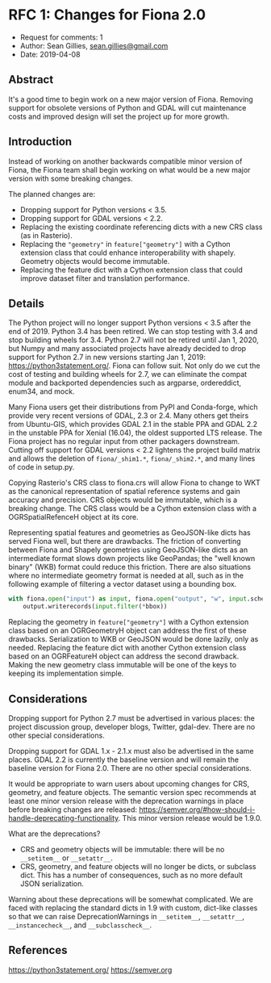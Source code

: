 RFC 1: Changes for Fiona 2.0
============================

* Request for comments: 1
* Author: Sean Gillies, sean.gillies@gmail.com
* Date: 2019-04-08

## Abstract

It's a good time to begin work on a new major version of Fiona. Removing support for obsolete versions of Python and GDAL will cut maintenance costs and improved design will set the project up for more growth.

## Introduction

Instead of working on another backwards compatible minor version of Fiona, the Fiona team shall begin working on what would be a new major version with some breaking changes.

The planned changes are:

* Dropping support for Python versions < 3.5.
* Dropping support for GDAL versions < 2.2.
* Replacing the existing coordinate referencing dicts with a new CRS class (as in Rasterio).
* Replacing the `"geometry"` in `feature["geometry"]` with a Cython extension class that could enhance interoperability with shapely. Geometry objects would become immutable.
* Replacing the feature dict with a Cython extension class that could improve dataset filter and translation performance.

## Details

The Python project will no longer support Python versions < 3.5 after the end of 2019. Python 3.4 has been retired. We can stop testing with 3.4 and stop building wheels for 3.4. Python 2.7 will not be retired until Jan 1, 2020, but Numpy and many associated projects have already decided to drop support for Python 2.7 in new versions starting Jan 1, 2019: https://python3statement.org/. Fiona can follow suit. Not only do we cut the cost of testing and building wheels for 2.7, we can eliminate the compat module and backported dependencies such as argparse, ordereddict, enum34, and mock.

Many Fiona users get their distributions from PyPI and Conda-forge, which provide very recent versions of GDAL, 2.3 or 2.4. Many others get theirs from Ubuntu-GIS, which provides GDAL 2.1 in the stable PPA and GDAL 2.2 in the unstable PPA for Xenial (16.04), the oldest supported LTS release. The Fiona project has no regular input from other packagers downstream. Cutting off support for GDAL versions < 2.2 lightens the project build matrix and allows the deletion of `fiona/_shim1.*`, `fiona/_shim2.*`, and many lines of code in setup.py.

Copying Rasterio's CRS class to fiona.crs will allow Fiona to change to WKT as the canonical representation of spatial reference systems and gain accuracy and precision. CRS objects would be immutable, which is a breaking change. The CRS class would be a Cython extension class with a OGRSpatialRefenceH object at its core.

Representing spatial features and geometries as GeoJSON-like dicts has served Fiona well, but there are drawbacks. The friction of converting between Fiona and Shapely geometries using GeoJSON-like dicts as an intermediate format slows down projects like GeoPandas; the "well known binary" (WKB) format could reduce this friction. There are also situations where no intermediate geometry format is needed at all, such as in the following example of filtering a vector dataset using a bounding box.

```python
with fiona.open("input") as input, fiona.open("output", "w", input.schema) as output:
    output.writerecords(input.filter(*bbox))
```

Replacing the geometry in `feature["geometry"]` with a Cython extension class based on an OGRGeometryH object can address the first of these drawbacks. Serialization to WKB or GeoJSON would be done lazily, only as needed. Replacing the feature dict with another Cython extension class based on an OGRFeatureH object can address the second drawback. Making the new geometry class immutable will be one of the keys to keeping its implementation simple.

## Considerations

Dropping support for Python 2.7 must be advertised in various places: the project discussion group, developer blogs, Twitter, gdal-dev. There are no other special considerations.

Dropping support for GDAL 1.x - 2.1.x must also be advertised in the same places. GDAL 2.2 is currently the baseline version and will remain the baseline version for Fiona 2.0. There are no other special considerations.

It would be appropriate to warn users about upcoming changes for CRS, geometry, and feature objects. The semantic version spec 
recommends at least one minor version release with the deprecation warnings in place before breaking changes are released: https://semver.org/#how-should-i-handle-deprecating-functionality. This minor version release would be 1.9.0.

What are the deprecations?

- CRS and geometry objects will be immutable: there will be no `__setitem__` or `__setattr__`.
- CRS, geometry, and feature objects will no longer be dicts, or subclass dict. This has a number of consequences, such as no more default JSON serialization.

Warning about these deprecations will be somewhat complicated. We are faced with replacing the standard dicts in 1.9 with custom, dict-like classes so that we can raise DeprecationWarnings in `__setitem__`, `__setattr__`, `__instancecheck__`, and `__subclasscheck__`.

## References

https://python3statement.org/
https://semver.org
